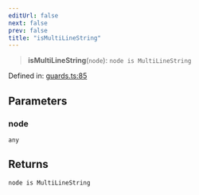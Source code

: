 ```yaml
---
editUrl: false
next: false
prev: false
title: "isMultiLineString"
---
```


> **isMultiLineString**(`node`): `node is MultiLineString`

Defined in: [guards.ts:85](https://github.com/rcs-agents/rcs-lang/blob/dae76e6aa05b4d372009b015248dbcb36c5ae675/packages/ast/src/guards.ts#L85)

## Parameters

### node

`any`

## Returns

`node is MultiLineString`
